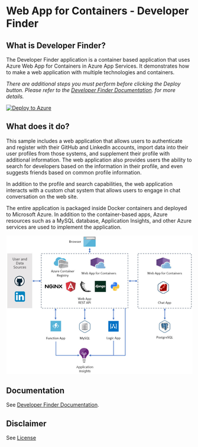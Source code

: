 # Web App for Containers - Developer Finder

## What is Developer Finder?

The Developer Finder application is a container based application that uses Azure Web App for Containers in Azure App Services. It demonstrates how to make a web application with multiple technologies and containers. 

*There are additional steps you must perform before clicking the Deploy button.  Please refer to the [Developer Finder Documentation](https://azure-app-service.github.io/DemoApp/setup/2001/01/01/choose-a-name.html). for more details.*

   [![Deploy to Azure](http://azuredeploy.net/deploybutton.png)](https://portal.azure.com/#create/Microsoft.Template/uri/https%3A%2F%2Fraw.githubusercontent.com%2FAzure-App-Service%2FDemoApp%2Fmaster%2Fazuredeploy.json)

## What does it do?

This sample includes a web application that allows users to authenticate and register with their GitHub and LinkedIn accounts, import data into their user profiles from those systems, and supplement their profile with additional information. The web application also provides users the ability to search for developers based on the information in their profile, and even suggests friends based on common profile information.

In addition to the profile and search capabilities, the web application interacts with a custom chat system that allows users to engage in chat conversation on the web site.

The entire application is packaged inside Docker containers and deployed to Microsoft Azure. In addition to the container-based apps, Azure resources such as a MySQL database, Application Insights, and other Azure services are used to implement the application. 

![](docs/img/architecture.jpg)

## Documentation

See [Developer Finder Documentation](https://azure-app-service.github.io/DemoApp).

## Disclaimer

See [License](LICENSE)